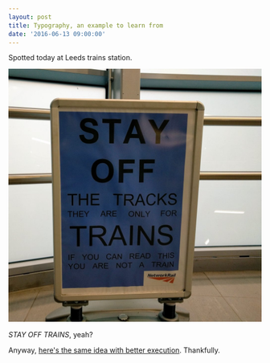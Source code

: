 ```yaml
---
layout: post
title: Typography, an example to learn from
date: '2016-06-13 09:00:00'
---
```

Spotted today at Leeds trains station.

![](/assets/leeds-train-station-stay-off-poster.jpeg)

*STAY OFF TRAINS*, yeah?

Anyway, [here's the same idea with better execution](https://www.reddit.com/r/funny/comments/4cjqh9/stay_off_the_tracks/). Thankfully.
